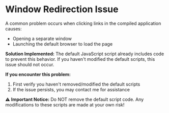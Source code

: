 # Window Redirection Issue

A common problem occurs when clicking links in the compiled application causes:
- Opening a separate window
- Launching the default browser to load the page

**Solution Implemented:**
The default JavaScript script already includes code to prevent this behavior. If you haven't modified the default scripts, this issue should not occur.

**If you encounter this problem:**
1. First verify you haven't removed/modified the default scripts
2. If the issue persists, you may contact me for assistance

⚠️ **Important Notice:**
Do NOT remove the default script code. Any modifications to these scripts are made at your own risk!